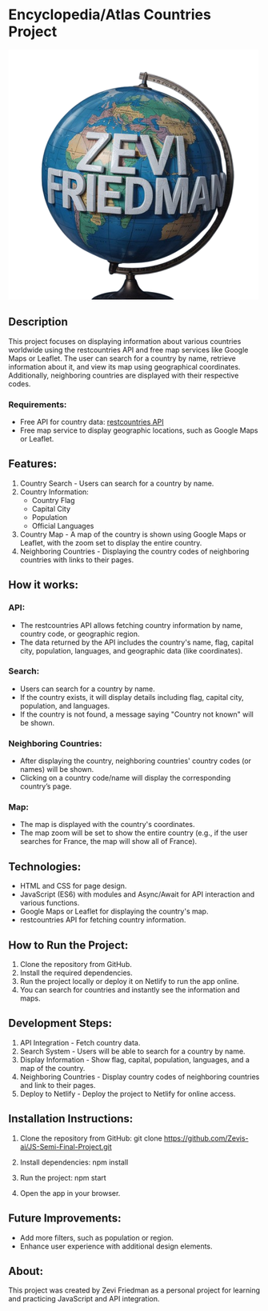 # Encyclopedia/Atlas Countries Project
![ my-glob](assets/img/my_glob-removebg-preview.png)
## Description
This project focuses on displaying information about various countries worldwide using the restcountries API and free map services like Google Maps or Leaflet. The user can search for a country by name, retrieve information about it, and view its map using geographical coordinates. Additionally, neighboring countries are displayed with their respective codes.

### Requirements:
- Free API for country data: [restcountries API](https://restcountries.com)
- Free map service to display geographic locations, such as Google Maps or Leaflet.

## Features:
1. Country Search - Users can search for a country by name.
2. Country Information:
    - Country Flag
    - Capital City
    - Population
    - Official Languages
3. Country Map - A map of the country is shown using Google Maps or Leaflet, with the zoom set to display the entire country.
4. Neighboring Countries - Displaying the country codes of neighboring countries with links to their pages.

## How it works:

### API:
- The restcountries API allows fetching country information by name, country code, or geographic region.
- The data returned by the API includes the country's name, flag, capital city, population, languages, and geographic data (like coordinates).

### Search:
- Users can search for a country by name.
- If the country exists, it will display details including flag, capital city, population, and languages.
- If the country is not found, a message saying "Country not known" will be shown.

### Neighboring Countries:
- After displaying the country, neighboring countries' country codes (or names) will be shown.
- Clicking on a country code/name will display the corresponding country’s page.

### Map:
- The map is displayed with the country's coordinates.
- The map zoom will be set to show the entire country (e.g., if the user searches for France, the map will show all of France).

## Technologies:
- HTML and CSS for page design.
- JavaScript (ES6) with modules and Async/Await for API interaction and various functions.
- Google Maps or Leaflet for displaying the country's map.
- restcountries API for fetching country information.

## How to Run the Project:
1. Clone the repository from GitHub.
2. Install the required dependencies.
3. Run the project locally or deploy it on Netlify to run the app online.
4. You can search for countries and instantly see the information and maps.

## Development Steps:
1. API Integration - Fetch country data.
2. Search System - Users will be able to search for a country by name.
3. Display Information - Show flag, capital, population, languages, and a map of the country.
4. Neighboring Countries - Display country codes of neighboring countries and link to their pages.
5. Deploy to Netlify - Deploy the project to Netlify for online access.

## Installation Instructions:
1. Clone the repository from GitHub:
      git clone https://github.com/Zevis-ai/JS-Semi-Final-Project.git
   
2. Install dependencies:
      npm install
   
3. Run the project:
      npm start
   
4. Open the app in your browser.

## Future Improvements:
- Add more filters, such as population or region.
- Enhance user experience with additional design elements.
  
## About:
This project was created by Zevi Friedman as a personal project for learning and practicing JavaScript and API integration.